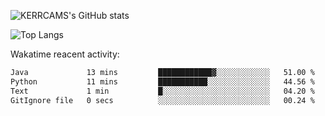 ![KERRCAMS's GitHub stats](https://github-readme-stats.vercel.app/api?username=KERRCAM&show_icons=true&theme=radical) 
<!--! 
![Wakatime lifetime stats](https://github-readme-stats.vercel.app/api/wakatime?username=KERRCAM)

--> 


![Top Langs](https://github-readme-stats.vercel.app/api/top-langs/?username=KERRCAM&hide=CMake,Makefile)





Wakatime reacent activity:
<!--START_SECTION:waka-->

```txt
Java             13 mins         ████████████▓░░░░░░░░░░░░   51.00 %
Python           11 mins         ███████████░░░░░░░░░░░░░░   44.56 %
Text             1 min           █░░░░░░░░░░░░░░░░░░░░░░░░   04.20 %
GitIgnore file   0 secs          ░░░░░░░░░░░░░░░░░░░░░░░░░   00.24 %
```

<!--END_SECTION:waka-->
